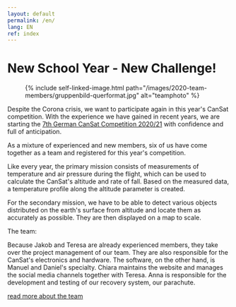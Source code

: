 ```yaml
---
layout: default
permalink: /en/
lang: EN
ref: index
---
```


# New School Year - New Challenge!

<figure class="center medium">
  {% include self-linked-image.html path="/images/2020-team-members/gruppenbild-querformat.jpg" alt="teamphoto" %}
</figure>


Despite the Corona crisis, we want to participate again in this year's CanSat competition. With the experience we have gained in recent years, we are starting the [7th German CanSat Competition 2020/21](https://www.cansat.de/wettbewerb-2020-21) with confidence and full of anticipation. 

As a mixture of experienced and new members, six of us have come together as a team and registered for this year's competition.

Like every year, the primary mission consists of measurements of temperature and air pressure during the flight, which can be used to calculate the CanSat's altitude and rate of fall. Based on the measured data, a temperature profile along the altitude parameter is created.

For the secondary mission, we have to be able to detect various objects distributed on the earth's surface from altitude and locate them as accurately as possible. They are then displayed on a map to scale.

The team:

Because Jakob and Teresa are already experienced members, they take over the project management of our team. They are also responsible for the CanSat's electronics and hardware. 
The software, on the other hand, is Manuel and Daniel's specialty. 
Chiara maintains the website and manages the social media channels together with Teresa. 
Anna is responsible for the development and testing of our recovery system, our parachute. 

<p> <a href="{{ site.baseurl }}/team/" class="read-more">read more about the team</a> </p>
